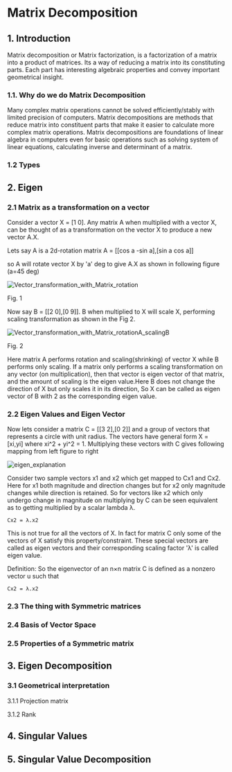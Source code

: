 # Matrix Decomposition

## 1. Introduction
Matrix decomposition or Matrix factorization, is a factorization of a matrix into a product of matrices. Its a way of reducing a matrix into its constituting parts. Each part has interesting algebraic properties and convey important geometrical insight.

### 1.1. Why do we do Matrix Decomposition
Many complex matrix operations cannot be solved efficiently/stably with limited precision of computers. Matrix decompositions are methods that reduce matrix into constituent parts that make it easier to calculate more complex matrix operations. Matrix decompositions are foundations of linear algebra in computers even for basic operations such as solving system of linear equations, calculating inverse and determinant of a matrix.  

### 1.2 Types

## 2. Eigen 

### 2.1 Matrix as a transformation on a vector
Consider a vector X = [1 0]. Any matrix A when multiplied with a vector X, can be thought of as a transformation on the vector X to produce a new vector A.X.

Lets say A is a 2d-rotation matrix
A = [[cos a  -sin a],[sin a  cos a]] 

so A will rotate vector X by 'a' deg to give A.X as shown in following figure (a=45 deg)

![Vector_transformation_with_Matrix_rotation](https://user-images.githubusercontent.com/34051411/110730097-dd99ab80-81ed-11eb-825c-b30421ec8f9a.png)

Fig. 1

Now say B = [[2 0],[0 9]]. B when multiplied to X will scale X, performing scaling transformation as shown in the Fig 2.

![Vector_transformation_with_Matrix_rotationA_scalingB](https://user-images.githubusercontent.com/34051411/110730204-0b7ef000-81ee-11eb-96b8-953528a56bae.png)

Fig. 2


Here matrix A performs rotation and scaling(shrinking) of vector X while B performs only scaling. If a matrix only performs a scaling transformation on any vector (on multiplication), then that vector is eigen vector of that matrix, and the amount of scaling is the eigen value.Here B does not change the direction of X but only scales it in its direction, So X can be called as eigen vector of B with 2 as the corresponding eigen value.

### 2.2 Eigen Values and Eigen Vector

Now lets consider a matrix C = [[3 2],[0 2]] and a group of vectors that represents a circle with unit radius. The vectors have general form X = [xi,yi] where xi^2 + yi^2 = 1. Multiplying these vectors with C gives following mapping from left figure to right

![eigen_explanation](https://user-images.githubusercontent.com/34051411/111101813-0d63ee80-8521-11eb-8769-3ffc5c8d934b.png)

Consider two sample vectors x1 and x2 which get mapped to Cx1 and Cx2. Here for x1 both magnitude and direction changes but for x2 only magnitude changes while direction is retained. So for vectors like x2 which only undergo change in magnitude on multiplying by C can be seen equivalent as to getting multiplied by a scalar lambda λ.  
```
Cx2 = λ.x2
```
This is not true for all the vectors of X. In fact for matrix C only some of the vectors of X satisfy this property/constraint. These special vectors are called as eigen vectors and their corresponding scaling factor 'λ' is called eigen value.

Definition: So the eigenvector of an n×n matrix C is defined as a nonzero vector u such that
```
Cx2 = λ.x2
```
### 2.3 The thing with Symmetric matrices

### 2.4 Basis of Vector Space

### 2.5 Properties of a Symmetric matrix

## 3. Eigen Decomposition

### 3.1 Geometrical interpretation

3.1.1 Projection matrix

3.1.2 Rank

## 4. Singular Values

## 5. Singular Value Decomposition

